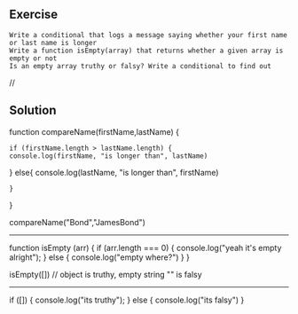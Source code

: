 ## Exercise

    Write a conditional that logs a message saying whether your first name or last name is longer
    Write a function isEmpty(array) that returns whether a given array is empty or not
    Is an empty array truthy or falsy? Write a conditional to find out

//

## Solution

function compareName(firstName,lastName) {

    if (firstName.length > lastName.length) {
    console.log(firstName, "is longer than", lastName)

}
else{
console.log(lastName, "is longer than", firstName)

    }

}

compareName("Bond","JamesBond")

---

function isEmpty (arr) {
if (arr.length === 0) {
console.log("yeah it's empty alright");
}
else {
console.log("empty where?")
}
}

isEmpty([]) // object is truthy, empty string "" is falsy

---

if ([]) {
console.log("its truthy");
}
else {
console.log("its falsy")
}

